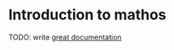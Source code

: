 # Introduction to mathos

TODO: write [great documentation](http://jacobian.org/writing/great-documentation/what-to-write/)
